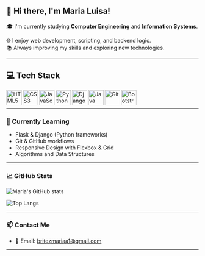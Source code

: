## 👋 Hi there, I'm Maria Luisa!

🎓 I'm currently studying **Computer Engineering** and **Information Systems**.

🌐 I enjoy web development, scripting, and backend logic.  
📚 Always improving my skills and exploring new technologies.

---

## 💻 Tech Stack

<img align="left" alt="HTML5" width="40px" src="https://cdn.jsdelivr.net/gh/devicons/devicon/icons/html5/html5-original.svg" />
<img align="left" alt="CSS3" width="40px" src="https://cdn.jsdelivr.net/gh/devicons/devicon/icons/css3/css3-original.svg" />
<img align="left" alt="JavaScript" width="40px" src="https://cdn.jsdelivr.net/gh/devicons/devicon/icons/javascript/javascript-original.svg" />
<img align="left" alt="Python" width="40px" src="https://cdn.jsdelivr.net/gh/devicons/devicon/icons/python/python-original.svg" />
<img align="left" alt="Django" width="40px" src="https://cdn.jsdelivr.net/gh/devicons/devicon/icons/django/django-plain.svg" />
<img align="left" alt="Java" width="40px" src="https://cdn.jsdelivr.net/gh/devicons/devicon/icons/java/java-original.svg" />
<img align="left" alt="Git" width="40px" src="https://cdn.jsdelivr.net/gh/devicons/devicon/icons/git/git-original.svg" />
<img align="left" alt="Bootstrap" width="40px" src="https://cdn.jsdelivr.net/gh/devicons/devicon/icons/bootstrap/bootstrap-original.svg" />

<br/><br/>

---

### 🌱 Currently Learning

- Flask & Django (Python frameworks)
- Git & GitHub workflows
- Responsive Design with Flexbox & Grid
- Algorithms and Data Structures

---

### 📈 GitHub Stats

![Maria's GitHub stats](https://github-readme-stats.vercel.app/api?username=britezlmaria&show_icons=true&theme=dracula)

![Top Langs](https://github-readme-stats.vercel.app/api/top-langs/?username=britezlmaria&layout=compact&theme=dracula)

---

### 📫 Contact Me

- 💌 Email: britezmariaa1@gmail.com

---

